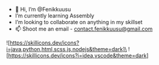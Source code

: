 - 👋 Hi, I’m @Fenikkuusu
- I’m currently learning Assembly
- I’m looking to collaborate on anything in my skillset
- 📫 Shoot me an email - contact.fenikkuusu@gmail.com

![https://skillicons.dev/icons?i=java,python,html,scss,js,nodejs&theme=dark]\
![https://skillicons.dev/icons?i=idea,vscode&theme=dark]
